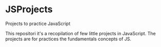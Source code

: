 # JSProjects
Projects to practice JavaScript

This repositori it's a recopilation of few little projects in JavaScript.
The projects are for practices the fundamentals concepts of JS.




